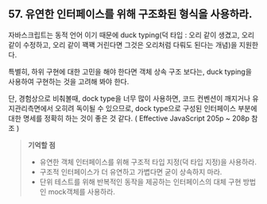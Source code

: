 ## 57. 유연한 인터페이스를 위해 구조화된 형식을 사용하라.
자바스크립트는 동적 언어 이기 때문에 
duck typing(덕 타입 : 오리 같이 생겼고, 오리같이 수정하고, 
오리 같이 꽥꽥 거린다면 그것은 오리처럼 다뤄도 된다는 개념)을 지원한다.

특별히, 하위 구현에 대한 고민을 해야 한다면 객체 상속 구조 보다는,
duck typing을 사용하여 구현하는 것을 고려해 봐야 한다.

단, 경험상으로 비춰볼때, dock type을 너무 많이 사용하면, 코드 컨벤션이 깨지거나 유지관리측면에서
오히려 독이될 수 있으므로, dock type으로 구성된 인터페이스 부분에 대한 명세를 정확히 하는 것이 
좋은 것 같다. ( Effective JavaScript 205p ~ 208p 참조 )

> __기억할 점__
> * 유연한 객체 인터페이스를 위해 구조적 타입 지정(덕 타입 지정)을 사용하라.
> * 구조적 인터페이스가 더 유연하고 가볍다면 굳이 상속하지 마라.
> * 단위 테스트를 위해 반복적인 동작을 제공하는 인터페이스의 대체 구현 방법인 mock객체를 사용하라. 